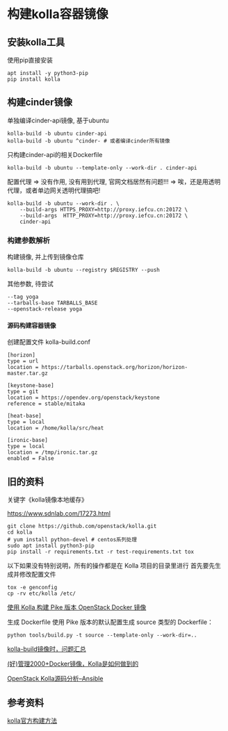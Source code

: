 # 构建kolla容器镜像

## 安装kolla工具

使用pip直接安装
```
apt install -y python3-pip                                                                                                                     pip install kolla 
```

## 构建cinder镜像

单独编译cinder-api镜像, 基于ubuntu
```
kolla-build -b ubuntu cinder-api
kolla-build -b ubuntu ^cinder- # 或者编译cinder所有镜像
```

只构建cinder-api的相关Dockerfile
```
kolla-build -b ubuntu --template-only --work-dir . cinder-api
```

配置代理 => 没有作用, 没有用到代理, 官网文档居然有问题!!!
=> 唉，还是用透明代理，或者单边网关透明代理搞吧!
```
kolla-build -b ubuntu --work-dir . \
    --build-args HTTPS_PROXY=http://proxy.iefcu.cn:20172 \
    --build-args  HTTP_PROXY=http://proxy.iefcu.cn:20172 \
    cinder-api
```

### 构建参数解析

构建镜像, 并上传到镜像仓库
```
kolla-build -b ubuntu --registry $REGISTRY --push
```

其他参数, 待尝试
```
--tag yoga
--tarballs-base TARBALLS_BASE
--openstack-release yoga
```

#### 源码构建容器镜像

创建配置文件 kolla-build.conf
```
[horizon]
type = url
location = https://tarballs.openstack.org/horizon/horizon-master.tar.gz

[keystone-base]
type = git
location = https://opendev.org/openstack/keystone
reference = stable/mitaka

[heat-base]
type = local
location = /home/kolla/src/heat

[ironic-base]
type = local
location = /tmp/ironic.tar.gz
enabled = False
```

## 旧的资料

关键字《kolla镜像本地缓存》

https://www.sdnlab.com/17273.html

```
git clone https://github.com/openstack/kolla.git
cd kolla
# yum install python-devel # centos系列处理
sudo apt install python3-pip
pip install -r requirements.txt -r test-requirements.txt tox
```

以下如果没有特别说明，所有的操作都是在 Kolla 项目的目录里进行
首先要先生成并修改配置文件
```
tox -e genconfig
cp -rv etc/kolla /etc/
```

[使用 Kolla 构建 Pike 版本 OpenStack Docker 镜像](https://my.oschina.net/LastRitter/blog/1788277)

生成 Dockerfile
使用 Pike 版本的默认配置生成 source 类型的 Dockerfile：
```
python tools/build.py -t source --template-only --work-dir=..
```

[kolla-build镜像时，问题汇总](https://www.cnblogs.com/potato-chip/p/10100667.html)

[(好)管理2000+Docker镜像，Kolla是如何做到的](https://blog.51cto.com/u_9443135/3720391)

[OpenStack Kolla源码分析–Ansible ](https://blog.51cto.com/u_15127593/2749775)


## 参考资料

[kolla官方构建方法](https://docs.openstack.org/kolla/latest/admin/image-building.html)
